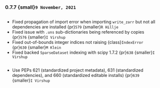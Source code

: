 ### 0.7.7 {small}`9 November, 2021`

```{rubric} Bug fixes
```

- Fixed propagation of import error when importing `write_zarr` but not all dependencies are installed {pr}`579` {smaller}`R Hillje`
- Fixed issue with `.uns` sub-dictionaries being referenced by copies {pr}`576` {smaller}`I Virshup`
- Fixed out-of-bounds integer indices not raising {class}`IndexError` {pr}`630` {smaller}`M Klein`
- Fixed backed `SparseDataset` indexing with scipy 1.7.2 {pr}`638` {smaller}`I Virshup`

```{rubric} Development processes
```

- Use PEPs 621 (standardized project metadata), 631 (standardized dependencies), and 660 (standardized editable installs) {pr}`639` {smaller}`I Virshup`
